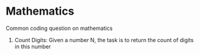 # Mathematics
Common coding question on mathematics

1. Count Digits: Given a number N, the task is to return the count of digits in this number
